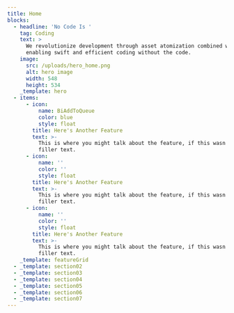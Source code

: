 ```yaml
---
title: Home
blocks:
  - headline: 'No Code Is '
    tag: Coding
    text: >
      We revolutionize development through asset atomization combined with AI,
      enabling swift and efficient coding without the code.
    image:
      src: /uploads/hero_home.png
      alt: hero image
      width: 548
      height: 534
    _template: hero
  - items:
      - icon:
          name: BiAddToQueue
          color: blue
          style: float
        title: Here's Another Feature
        text: >-
          This is where you might talk about the feature, if this wasn't just
          filler text.
      - icon:
          name: ''
          color: ''
          style: float
        title: Here's Another Feature
        text: >-
          This is where you might talk about the feature, if this wasn't just
          filler text.
      - icon:
          name: ''
          color: ''
          style: float
        title: Here's Another Feature
        text: >-
          This is where you might talk about the feature, if this wasn't just
          filler text.
    _template: featureGrid
  - _template: section02
  - _template: section03
  - _template: section04
  - _template: section05
  - _template: section06
  - _template: section07
---
```


